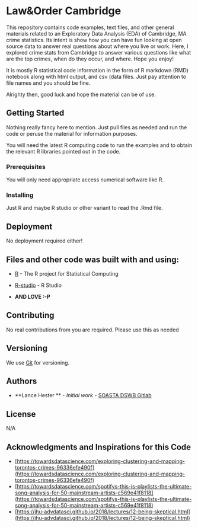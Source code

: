 # Law&Order Cambridge

This repository contains code examples, text files, and other general materials related
to an Exploratory Data Analysis (EDA) of Cambridge, MA crime statistics. Its intent is 
show how you can have fun looking at open source data to answer real questions about
where you live or work. Here, I explored crime stats from Cambridge to answer various
questions like what are the top crimes, when do they occur, and where. Hope you enjoy! <br>

It is mostly R statistical code information in the form of R markdown 
(RMD) notebook along with html output, and csv (data files. Just pay attention to 
file names and you should be fine.<br>

Alrighty then, good luck and hope the material can be of use. <br>


## Getting Started

Nothing really fancy here to mention. Just pull files as needed and run the code or
peruse the material for information purposes. <br>

You will need the latest R computing code to run the examples and to obtain the relevant 
R libraries pointed out in the code. <br>



### Prerequisites

You will only need appropriate access numerical software like 
R. <br>


### Installing

Just R and maybe R studio or other variant to read the .Rmd file.




## Deployment

No deployment required either!

## Files and other code was built with and using:

* [R](https://www.r-project.org/) - The R project for Statistical Computing
* [R-studio](https://www.rstudio.com/) - R Studio

* **AND LOVE :-P**

## Contributing

No real contributions from you are required. Please use this as needed

## Versioning

We use [Git](http://semver.org/) for versioning.


## Authors

* **Lance Hester ** - *Initial work* - [SOASTA DSWB Gitlab](https://git.soasta.com/)


## License

N/A


## Acknowledgments and Inspirations for this Code
* [https://towardsdatascience.com/exploring-clustering-and-mapping-torontos-crimes-96336efe490f](https://towardsdatascience.com/exploring-clustering-and-mapping-torontos-crimes-96336efe490f)
* [https://towardsdatascience.com/spotifys-this-is-playlists-the-ultimate-song-analysis-for-50-mainstream-artists-c569e41f8118](https://towardsdatascience.com/spotifys-this-is-playlists-the-ultimate-song-analysis-for-50-mainstream-artists-c569e41f8118)
* [https://jhu-advdatasci.github.io/2018/lectures/12-being-skeptical.html](https://jhu-advdatasci.github.io/2018/lectures/12-being-skeptical.html)

